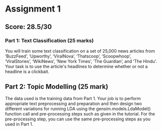 # Assignment 1 

## Score: 28.5/30

### Part 1: Text Classification (25 marks)
You will train some text classification on a set of 25,000 news articles from ‘BuzzFeed’, ‘Upworthy’, ‘ViralNova’, ‘Thatscoop’, ‘Scoopwhoop’, ‘ViralStories’, ‘WikiNews’, ’New York Times’, ‘The Guardian’, and ‘The Hindu’. Your task is to use the article's headlines to determine whether or not a headline is a clickbait.

## Part 2: Topic Modelling (25 mark)
The data used is the training data from Part 1. Your job is to perform appropriate text preprocessing and preparation and then design two different variations for running LDA using the gensim.models.LdaModel() function call and pre-processing steps such as given in the tutorial. For the pre-processing step, you can use the same pre-processing steps as you used in Part 1.
